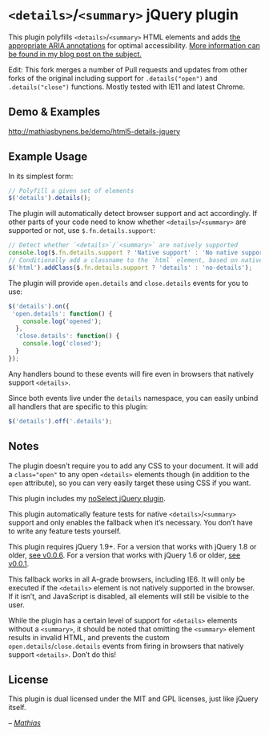 # `<details>`/`<summary>` jQuery plugin

This plugin polyfills `<details>`/`<summary>` HTML elements and adds [the appropriate ARIA annotations](http://mathiasbynens.be/notes/html5-details-jquery#comment-58) for optimal accessibility. [More information can be found in my blog post on the subject.](http://mathiasbynens.be/notes/html5-details-jquery)

Edit: This fork merges a number of Pull requests and updates from other forks of the original including support for `.details("open")` and `.details("close")` functions. Mostly tested with IE11 and latest Chrome.

## Demo & Examples

<http://mathiasbynens.be/demo/html5-details-jquery>

## Example Usage

In its simplest form:

```js
// Polyfill a given set of elements
$('details').details();
```

The plugin will automatically detect browser support and act accordingly. If other parts of your code need to know whether `<details>`/`<summary>` are supported or not, use `$.fn.details.support`:

```js
// Detect whether `<details>`/`<summary>` are natively supported
console.log($.fn.details.support ? 'Native support' : 'No native support');
// Conditionally add a classname to the `html` element, based on native support
$('html').addClass($.fn.details.support ? 'details' : 'no-details');
```

The plugin will provide `open.details` and `close.details` events for you to use:

```js
$('details').on({
 'open.details': function() {
    console.log('opened');
  },
  'close.details': function() {
    console.log('closed');
  }
});
```

Any handlers bound to these events will fire even in browsers that natively support `<details>`.

Since both events live under the `details` namespace, you can easily unbind all handlers that are specific to this plugin:

```js
$('details').off('.details');
```

## Notes

The plugin doesn’t require you to add any CSS to your document. It will add a `class="open"` to any open `<details>` elements though (in addition to the `open` attribute), so you can very easily target these using CSS if you want.

This plugin includes my [noSelect jQuery plugin](http://mths.be/noselect).

This plugin automatically feature tests for native `<details>`/`<summary>` support and only enables the fallback when it’s necessary. You don’t have to write any feature tests yourself.

This plugin requires jQuery 1.9+. For a version that works with jQuery 1.8 or older, [see v0.0.6](https://github.com/mathiasbynens/jquery-details/blob/0.0.6/jquery.details.js). For a version that works with jQuery 1.6 or older, [see v0.0.1](https://github.com/mathiasbynens/jquery-details/blob/0.0.1/jquery.details.js).

This fallback works in all A-grade browsers, including IE6. It will only be executed if the `<details>` element is not natively supported in the browser. If it isn’t, and JavaScript is disabled, all elements will still be visible to the user.

While the plugin has a certain level of support for `<details>` elements without a `<summary>`, it should be noted that omitting the `<summary>` element results in invalid HTML, and prevents the custom `open.details`/`close.details` events from firing in browsers that natively support `<details>`. Don’t do this!

## License

This plugin is dual licensed under the MIT and GPL licenses, just like jQuery itself.

_– [Mathias](http://mathiasbynens.be/)_

